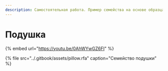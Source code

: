 ```yaml
---
description: Самостоятельная работа. Пример семейства на основе образца
---
```


# Подушка

{% embed url="https://youtu.be/0AhWYwGZ6FI" %}

{% file src="../.gitbook/assets/pillow.rfa" caption="Семейство подушки" %}


